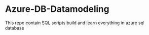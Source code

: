 # Azure-DB-Datamodeling

This repo contain SQL scripts build and learn everything in azure sql database
